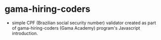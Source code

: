 # gama-hiring-coders
 - simple CPF (Brazilian social security number) validator created as part of gama-hiring-coders (Gama Academy) program's Javascript introduction.
 
